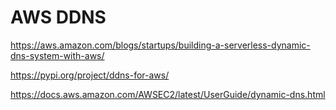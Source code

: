 # AWS DDNS


https://aws.amazon.com/blogs/startups/building-a-serverless-dynamic-dns-system-with-aws/


https://pypi.org/project/ddns-for-aws/

https://docs.aws.amazon.com/AWSEC2/latest/UserGuide/dynamic-dns.html

